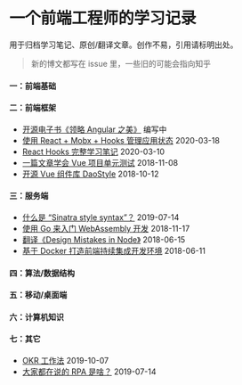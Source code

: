 # 一个前端工程师的学习记录

用于归档学习笔记、原创/翻译文章。创作不易，引用请标明出处。

> 新的博文都写在 issue 里，一些旧的可能会指向知乎

#### 一：前端基础

#### 二：前端框架

* [开源电子书《领略 Angular 之美》](https://github.com/olivewind/angular-deep) 编写中
* [使用 React + Mobx + Hooks 管理应用状态](https://github.com/olivewind/blog/issues/5) 2020-03-18
* [React Hooks 完整学习笔记](https://github.com/olivewind/blog/issues/1) 2020-03-10
* [一篇文章学会 Vue 项目单元测试](https://zhuanlan.zhihu.com/p/48758013) 2018-11-08
* [开源 Vue 组件库 DaoStyle](https://zhuanlan.zhihu.com/p/46603300) 2018-10-12

#### 三：服务端

* [什么是 “Sinatra style syntax”？](https://zhuanlan.zhihu.com/p/73531136) 2019-07-14
* [使用 Go 来入门 WebAssembly 开发](https://zhuanlan.zhihu.com/p/50189676) 2018-11-17
* [翻译《Design Mistakes in Node》](https://zhuanlan.zhihu.com/p/37637923) 2018-06-15
* [基于 Docker 打造前端持续集成开发环境](https://zhuanlan.zhihu.com/p/37961402) 2018-06-11

#### 四：算法/数据结构

#### 五：移动/桌面端

#### 六：计算机知识

#### 七：其它

* [OKR 工作法](https://zhuanlan.zhihu.com/p/85453990) 2019-10-07
* [大家都在说的 RPA 是啥？](https://zhuanlan.zhihu.com/p/73478346) 2019-07-14
